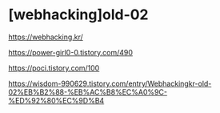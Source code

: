 # [webhacking]old-02

https://webhacking.kr/

https://power-girl0-0.tistory.com/490

https://poci.tistory.com/100

https://wisdom-990629.tistory.com/entry/Webhackingkr-old-02%EB%B2%88-%EB%AC%B8%EC%A0%9C-%ED%92%80%EC%9D%B4
